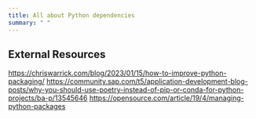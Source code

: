 ```yaml
---
title: All about Python dependencies
summary: " "
---
```


## External Resources

https://chriswarrick.com/blog/2023/01/15/how-to-improve-python-packaging/
https://community.sap.com/t5/application-development-blog-posts/why-you-should-use-poetry-instead-of-pip-or-conda-for-python-projects/ba-p/13545646
https://opensource.com/article/19/4/managing-python-packages